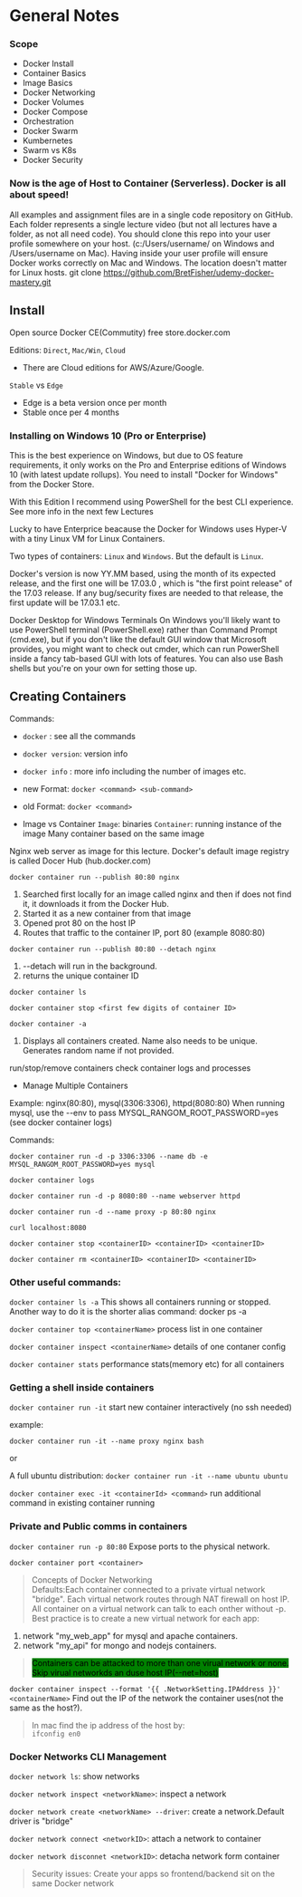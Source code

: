 # General Notes 

### Scope
- Docker Install
- Container Basics
- Image Basics
- Docker Networking
- Docker Volumes
- Docker Compose
- Orchestration
- Docker Swarm
- Kumbernetes
- Swarm vs K8s
- Docker Security

### Now is  the age of Host to Container (Serverless). Docker is all about speed!

All examples and assignment files are in a single code repository on GitHub. Each folder represents a single lecture video (but not all lectures have a folder, as not all need code). You should clone this repo into your user profile somewhere on your host. (c:/Users/username/  on Windows and /Users/username  on Mac). Having inside your user profile will ensure Docker works correctly on Mac and Windows. The location doesn't matter for Linux hosts. git clone https://github.com/BretFisher/udemy-docker-mastery.git 


## Install

Open source Docker CE(Commutity) free
store.docker.com

Editions: `Direct`, `Mac/Win`, `Cloud`

- There are Cloud editions for AWS/Azure/Google.


`Stable` vs `Edge`
- Edge is a beta version once per month
- Stable once per 4 months

### Installing on Windows 10 (Pro or Enterprise)

This is the best experience on Windows, but due to OS feature requirements, it only works on the Pro and Enterprise editions of Windows 10 (with latest update rollups). You need to install "Docker for Windows" from the Docker Store.

With this Edition I recommend using PowerShell for the best CLI experience. See more info in the next few Lectures

Lucky to have Enterprice beacause the Docker for Windows uses Hyper-V with a tiny Linux VM for Linux Containers.

Two types of containers: `Linux` and `Windows`. But the default is `Linux`. 

Docker's version is now YY.MM  based, using the month of its expected release, and the first one will be 17.03.0 , which is "the first point release" of the 17.03  release. If any bug/security fixes are needed to that release, the first update will be 17.03.1  etc.

Docker Desktop for Windows Terminals
On Windows you'll likely want to use PowerShell terminal (PowerShell.exe) rather than Command Prompt (cmd.exe), but if you don't like the default GUI window that Microsoft provides, you might want to check out cmder, which can run PowerShell inside a fancy tab-based GUI with lots of features. You can also use Bash shells but you're on your own for setting those up.


## Creating Containers

Commands:
- `docker` : see all the commands
- `docker version`: version info
- `docker info` : more info including the number of images etc.
- new Format: `docker <command> <sub-command>`
- old Format: `docker <command>`

- Image vs Container
`Image`: binaries
`Container`: running instance of the image
Many container based on the same image

Nginx web server as image for this lecture.
Docker's default image registry is called Docer Hub (hub.docker.com)

`docker container run --publish 80:80 nginx` 
1. Searched first locally for an image called nginx and then if does not find it, it downloads it from the Docker Hub.
2. Started it as a new container from that image
3. Opened prot 80 on the host IP
4. Routes that traffic to the container IP, port 80
(example 8080:80)

`docker container run --publish 80:80 --detach nginx`
1. --detach will run in the background.
2. returns the unique container ID

`docker container ls`

`docker container stop <first few digits of container ID>`

`docker container -a`
1. Displays all containers created. Name also needs to be unique. Generates random name if not provided.

run/stop/remove containers
check container logs and processes

- Manage Multiple Containers

Example: nginx(80:80), mysql(3306:3306), httpd(8080:80)
When running mysql, use the --env to pass MYSQL_RANGOM_ROOT_PASSWORD=yes (see docker container logs)

Commands:

`docker container run -d -p 3306:3306 --name db -e MYSQL_RANGOM_ROOT_PASSWORD=yes mysql`

`docker container logs`

`docker container run -d -p 8080:80 --name webserver httpd `

`docker container run -d --name proxy -p 80:80 nginx`

`curl localhost:8080`

`docker container stop <containerID> <containerID> <containerID>`

`docker container rm <containerID> <containerID> <containerID>`

### Other useful commands:

`docker container ls -a`
This shows all containers running or stopped. Another way to do it is the shorter alias command: docker ps -a

`docker container top <containerName>`
process list in one container

`docker container inspect <containerName>` 
details of one contaner config

`docker container stats`
performance stats(memory etc) for all containers

### Getting a shell inside containers

`docker container run -it` start new container interactively (no ssh needed)

example:

`docker container run -it --name proxy nginx bash`

or

A full ubuntu distribution:
`docker container run -it --name ubuntu ubuntu`

`docker container exec -it <containerId> <command>` run additional command in existing container running

### Private and Public  comms in containers

`docker container run -p 80:80` Expose ports to the physical network.

`docker container port <container>`

> Concepts of Docker Networking<br>
Defaults:Each container connected to a private virtual network "bridge". Each virtual network routes through NAT firewall on host IP. All container on a virtual network can talk to each onther without -p. Best practice is to create a new virtual network for each app:<br>
1. network "my_web_app" for mysql and apache containers.
2. network "my_api" for mongo and nodejs containers.
> <mark style="background-color:green">Containers can be attacked to more than one virual network or none. Skip virual networkds an duse host IP(--net=host)</mark>

`docker container inspect --format '{{ .NetworkSetting.IPAddress }}' <containerName>` Find out the IP of the network the container uses(not the same as the host?). 
> In mac find the ip address of the host by:<br>
`ifconfig en0`

### Docker Networks CLI Management

`docker network ls`: show networks

`docker network inspect <networkName>`: inspect a network

`docker network create <networkName> --driver`: create a network.Default driver is "bridge"

`docker network connect <networkID>`: attach a network to container

`docker network disconnet <networkID>`: detacha network form container

> Security issues: Create your apps so frontend/backend sit on the same Docker network